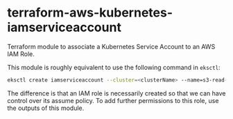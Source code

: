 # terraform-aws-kubernetes-iamserviceaccount
Terraform module to associate a Kubernetes Service Account to an AWS IAM Role.

This module is roughly equivalent to use the following command in `eksctl`:

```bash
eksctl create iamserviceaccount --cluster=<clusterName> --name=s3-read-only --attach-policy-arn=arn:aws:iam::aws:policy/AmazonS3ReadOnlyAccess
```

The difference is that an IAM role is necessarily created so that we can have
control over its assume policy.
To add further permissions to this role, use the outputs of this module.
